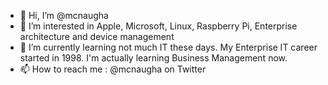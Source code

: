 - 👋 Hi, I’m @mcnaugha
- 👀 I’m interested in Apple, Microsoft, Linux,  Raspberry Pi, Enterprise architecture and device management
- 🌱 I’m currently learning not much IT these days. My Enterprise IT career started in 1998. I'm actually learning Business Management now.
- 📫 How to reach me : @mcnaugha on Twitter

<!---
mcnaugha/mcnaugha is a ✨ special ✨ repository because its `README.md` (this file) appears on your GitHub profile.
You can click the Preview link to take a look at your changes.
--->
